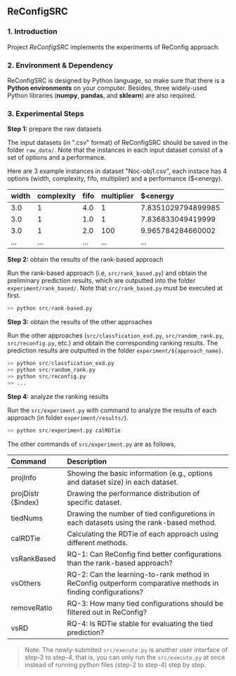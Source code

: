 ## ReConfigSRC

### 1. Introduction

Project _ReConfigSRC_ implements the experiments of ReConfig approach.


### 2. Environment & Dependency

ReConfigSRC is designed by Python language, so make sure that there is a **Python environments** on your computer.
Besides, three widely-used Python libraries (**numpy**, **pandas**, and **sklearn**) are also required.


### 3. Experimental Steps

**Step 1:** prepare the raw datasets

The input datasets (in ".csv" format) of ReConfigSRC should be saved in the folder `raw_data/`. Note that the instances in each input dataset consist of a set of options and a performance. 

Here are 3 example instances in dataset "Noc-obj1.csv", each instace has 4 options (width, complexity, fifo, multiplier) and a performance ($<energy).

|width| complexity| fifo| multiplier| $<energy|
|:--|:--|:--|:--|:--|
| 3.0| 1| 4.0| 1| 7.8351029794899985| 
| 3.0| 1| 1.0| 1| 7.836833049419999| 
| 3.0| 1| 2.0| 100| 9.965784284660002| 
| ...|...| ...| ...| ...|


**Step 2:** obtain the results of the rank-based approach

Run the rank-based approach (i.e, `src/rank_based.py`) and obtain the preliminary prediction results, which are outputted into the folder `experiment/rank_based/`. Note that `src/rank_based.py` must be executed at first.

```python
>> python src/rank-based.py
```

**Step 3:** obtain the results of the other approaches

Run the other approaches (`src/classfication_exd.py`, `src/random_rank.py`, `src/reconfig.py`, etc.) 
and obtain the corresponding ranking results.
The prediction results are outputted in the folder `experiment/${approach_name}`.

```python
>> python src/classfication_exd.py
>> python src/random_rank.py
>> python src/reconfig.py
>> ...
```

**Step 4:** analyze the ranking results

Run the `src/experiment.py` with command to analyze the results of each approach (in folder `experiment/results/`).

```python
>> python src/experiment.py calRDTie
```

The other commands of `src/experiment.py` are as follows,

| Command | Description |
|:--|:--|
| projInfo | Showing the basic information (e.g., options and dataset size) in each dataset.|
| projDistr {$index} | Drawing the performance distribution of specific dataset.|
| tiedNums | Drawing the number of tied configuretions in each datasets using the rank-based method.|
| calRDTie | Calculating the RDTie of each approach using different methods.|
| vsRankBased | RQ-1: Can ReConfig find better configurations than the rank-based approach?|
| vsOthers | RQ-2: Can the learning-to-rank method in ReConfig outperform comparative methods in finding configurations?|
| removeRatio | RQ-3: How many tied configurations should be filtered out in ReConfig?|
| vsRD | RQ-4: Is RDTie stable for evaluating the tied prediction?| 

> Note: The newly-submited `src/execute.py` is another user interface of step-2 to step-4, that is, you can only run the `src/execute.py` at once instead of running python files (step-2 to step-4) step by step. 



